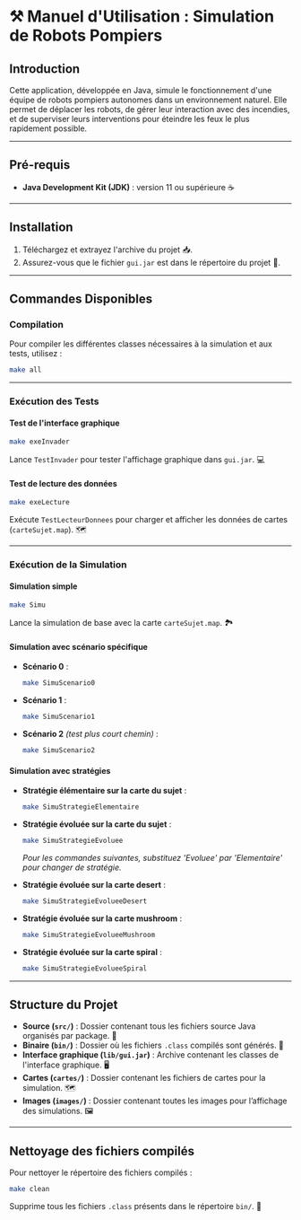 
# ⚒️ Manuel d'Utilisation : Simulation de Robots Pompiers

## Introduction

Cette application, développée en Java, simule le fonctionnement d'une équipe de robots pompiers autonomes dans un environnement naturel. Elle permet de déplacer les robots, de gérer leur interaction avec des incendies, et de superviser leurs interventions pour éteindre les feux le plus rapidement possible.

---

## Pré-requis

- **Java Development Kit (JDK)** : version 11 ou supérieure ☕️

---

## Installation

1. Téléchargez et extrayez l'archive du projet 📥.
2. Assurez-vous que le fichier `gui.jar` est dans le répertoire du projet 📂.

---

## Commandes Disponibles

### Compilation
Pour compiler les différentes classes nécessaires à la simulation et aux tests, utilisez :

```bash
make all
```

---

### Exécution des Tests

#### Test de l'interface graphique
```bash
make exeInvader
```
Lance `TestInvader` pour tester l'affichage graphique dans `gui.jar`. 💻

#### Test de lecture des données
```bash
make exeLecture
```
Exécute `TestLecteurDonnees` pour charger et afficher les données de cartes (`carteSujet.map`). 🗺️

---

### Exécution de la Simulation

#### Simulation simple
```bash
make Simu
```
Lance la simulation de base avec la carte `carteSujet.map`. 🏞️

#### Simulation avec scénario spécifique
- **Scénario 0** :
  ```bash
  make SimuScenario0
  ```

- **Scénario 1** :
  ```bash
  make SimuScenario1
  ```

- **Scénario 2** *(test plus court chemin)* : 
  ```bash
  make SimuScenario2
  ```

#### Simulation avec stratégies
- **Stratégie élémentaire sur la carte du sujet** :
  ```bash
  make SimuStrategieElementaire
  ```

- **Stratégie évoluée sur la carte du sujet** :
  ```bash
  make SimuStrategieEvoluee
  ```
  *Pour les commandes suivantes, substituez 'Evoluee' par 'Elementaire' pour changer de stratégie.*
- **Stratégie évoluée sur la carte desert** :
  ```bash
  make SimuStrategieEvolueeDesert
  ```

- **Stratégie évoluée sur la carte mushroom** :
  ```bash
  make SimuStrategieEvolueeMushroom
  ```

- **Stratégie évoluée sur la carte spiral** :
  ```bash
  make SimuStrategieEvolueeSpiral
  ```

---

## Structure du Projet

- **Source (`src/`)** : Dossier contenant tous les fichiers source Java organisés par package. 📂
- **Binaire (`bin/`)** : Dossier où les fichiers `.class` compilés sont générés. 💾
- **Interface graphique (`lib/gui.jar`)** : Archive contenant les classes de l'interface graphique. 🖥️
- **Cartes (`cartes/`)** : Dossier contenant les fichiers de cartes pour la simulation. 🗺️
- **Images (`images/`)** : Dossier contenant toutes les images pour l’affichage des simulations. 🖼️

---

## Nettoyage des fichiers compilés

Pour nettoyer le répertoire des fichiers compilés :

```bash
make clean
```

Supprime tous les fichiers `.class` présents dans le répertoire `bin/`. 🧹
